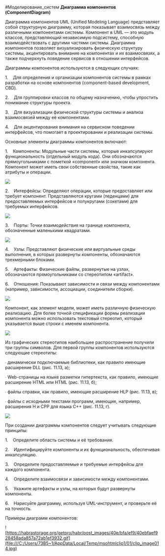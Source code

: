 #Моделирование_систем
**Диаграмма компонентов (ComponentDiagram)**

Диаграмма компонентов UML (Unified Modeling Language) представляет собой структурную диаграмму, которая показывает взаимосвязь между различными компонентами системы. Компонент в UML — это модуль классов, представляющий независимую подсистему, способную взаимодействовать с другими частями системы. Диаграмма компонентов позволяет визуализировать физическую структуру системы, акцентировать внимание на компонентах и их взаимосвязях, а также подчеркнуть поведение сервисов в отношении интерфейсов.

Диаграммы компонентов используются в следующих случаях:

1.    Для определения и организации компонентов системы в рамках разработки на основе компонентов (component-based development, CBD).

2.    Для группировки классов по общему назначению, чтобы упростить понимание структуры проекта.

3.    Для визуализации физической структуры системы и анализа взаимосвязей между её компонентами.

4.    Для акцентирования внимания на сервисном поведении интерфейсов, что помогает в проектировании и реализации системы.

Основные элементы диаграммы компонентов включают:

1.    Компоненты: Модульные части системы, которые инкапсулируют функциональность (отдельный модуль кода). Они обозначаются прямоугольниками с пометкой «component» или значком компонента. Компонент может иметь свои собственные свойства, такие как атрибуты и операции.

![](file:///C:/Users/73B5~1/AppData/Local/Temp/msohtmlclip1/01/clip_image002.jpg)

2.    Интерфейсы: Определяют операции, которые предоставляет или требует компонент. Представляются кругами (леденцами) для предоставляемых интерфейсов и полукругами (сокетами) для требуемых интерфейсов.

![](file:///C:/Users/73B5~1/AppData/Local/Temp/msohtmlclip1/01/clip_image004.jpg)

3.    Порты: Точки взаимодействия на границе компонента, обозначенные маленькими квадратами.

![](file:///C:/Users/73B5~1/AppData/Local/Temp/msohtmlclip1/01/clip_image006.jpg)

4.    Узлы: Представляют физические или виртуальные среды выполнения, в которых развернуты компоненты, обозначаются трехмерными блоками.

5.    Артефакты: Физические файлы, развернутые на узлах, обозначаются прямоугольниками со стереотипом «artifact».

6.    Отношения: Показывают зависимости и связи между компонентами (например, зависимости, ассоциации, соединители сборки).

![](file:///C:/Users/73B5~1/AppData/Local/Temp/msohtmlclip1/01/clip_image008.jpg)

Компонент, как элемент модели, может иметь различную физическую реализацию. Для более точной спецификации формы реализации компонента можно использовать текстовый стереотип, который указывается выше строки с именем компонента.

![](file:///C:/Users/73B5~1/AppData/Local/Temp/msohtmlclip1/01/clip_image010.jpg)

Из графических стереотипов наибольшее распространение получили три группы символов. Для первой группы компонентов используются следующие стереотипы:

∙ динамически подключаемые библиотеки, как правило имеющие расширение DLL (рис. 11.13, а);

∙ Web-страницы на языке разметки гипертекста, как правило, имеющие расширение HTML или HTML (рис. 11.13, б);

∙ файлы справки, как правило, имеющие расширение HLP (рис. 11.13, в);

∙ файлы с исходными текстами программ, имеющие, например, расширения H и CPP для языка С++ (рис. 11.13, г).

![](file:///C:/Users/73B5~1/AppData/Local/Temp/msohtmlclip1/01/clip_image012.jpg)

При создании диаграммы компонентов следует учитывать следующие принципы:

1.    Определите область системы и её требования.

2.    Идентифицируйте компоненты и их функциональность, обеспечивая инкапсуляцию.

3.    Определите предоставляемые и требуемые интерфейсы для каждого компонента.

4.    Определите взаимосвязи и зависимости между компонентами.

5.    Укажите артефакты и узлы, на которых будут развернуты компоненты.

6.    Нарисуйте диаграмму, используя UML-инструмент, и проверьте её на точность.

Примеры диаграмм компонентов:

![https://habrastorage.org/getpro/habr/post_images/40e/bfa/ef9/40ebfaef928458ada857a72ab1ef3932.gif](file:///C:/Users/73B5~1/AppData/Local/Temp/msohtmlclip1/01/clip_image014.jpg)

